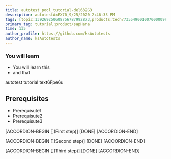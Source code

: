 ```yaml
---
title: autotest_pool_tutorial-del632G3
description: autotestAxEX70_9/25/2020 2:46:33 PM
tags: [topic:139269250608756787992873,products:tech/73554900100700000996,tutorial:experience/advanced]
primary_tag: tutorial:product/sapHana
time: 135
author_profile: https://github.com/ksAutotests
author_name: ksAutotests
---
```

### You will learn
- You will learn this
- and that

autotest tutorial text6Fpe6u

## Prerequisites
- Prerequisute1
- Prerequisute2
- Prerequisute3

[ACCORDION-BEGIN [](First step)]
[DONE]
[ACCORDION-END]

[ACCORDION-BEGIN [](Second step)]
[DONE]
[ACCORDION-END]

[ACCORDION-BEGIN [](Third step)]
[DONE]
[ACCORDION-END]


